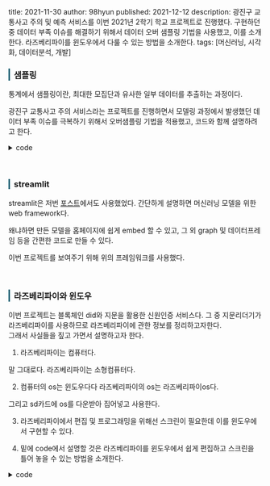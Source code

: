 title: 2021-11-30
author: 98hyun
published: 2021-12-12
description: 광진구 교통사고 주의 및 예측 서비스를 이번 2021년 2학기 학교 프로젝트로 진행했다. 구현하던 중 데이터 부족 이슈를 해결하기 위해서 데이터 오버 샘플링 기법을 사용했고, 이를 소개한다. 라즈베리파이를 윈도우에서 다룰 수 있는 방법을 소개한다.
tags: [머신러닝, 시각화, 데이터분석, 개발]

<h3 style="border-left: solid 3px #0E6073;"><span style="background-color:#2e3f59"></span> &nbsp; 샘플링 </h3>

통계에서 샘플링이란, 최대한 모집단과 유사한 일부 데이터를 추출하는 과정이다.

광진구 교통사고 주의 서비스라는 프로젝트를 진행하면서 모델링 과정에서 발생했던 데이터 부족 이슈를 극복하기 위해서 오버샘플링 기법을 적용했고, 코드와 함께 설명하려고 한다.

<details><summary>code</summary><blockquote><pre><code>

## imblearn
## imbalance 한 데이터 즉, 모델 훈련 중 데이터의 라벨의 존재에 차이가 클 때, 사용하는 scikit-learn api를 참고한 라이브러리로 oversampling 방법과 undersampling 방법이 있다. 

from imblearn.over_sampling import RandomOverSampler
rand_over_sample = RandomOverSampler(sampling_strategy='auto', random_state=41)
x_over, y_over = rand_over_sample.fit_resample(traindata, target)

## 여기서 traindata, target은 각각 독립변수, 종속변수를 의미한다.
## 위에 sampling_strategy 즉, 샘플링방법이 있는데 auto로 해놓았다.
## 본인 코드는 3개의 레이블을 각각 같은 수준으로 올려놓기 위함이었는데 가장 작은 수의 레이블의 수를 가장 큰 수에 맞추기 위해서는 minority로는 안됐기 때문이다. 

## undersampling 방법도 위와 같으므로 참고링크만 올려놓겠다.
## https://imbalanced-learn.org/stable/references/generated/imblearn.under_sampling.RandomUnderSampler.html
</code></pre></blockquote></details>

<br>

<h3 style="border-left: solid 3px #0E6073;"><span style="background-color:#2e3f59"></span> &nbsp; streamlit </h3>

streamlit은 저번 <a href="https://98hyun.github.io/posts/20210531.html" target="_blank">포스트</a>에서도 사용했었다. 간단하게 설명하면 머신러닝 모델을 위한 web framework다.

왜냐하면 만든 모델을 홈페이지에 쉽게 embed 할 수 있고, 그 외 graph 및 데이터프레임 등을 간편한 코드로 만들 수 있다.

이번 프로젝트를 보여주기 위해 위의 프레임워크를 사용했다. 

<br>

<h3 style="border-left: solid 3px #0E6073;"><span style="background-color:#2e3f59"></span> &nbsp; 라즈베리파이와 윈도우 </h3>

이번 프로젝트는 블록체인 did와 지문을 활용한 신원인증 서비스다. 그 중 지문리더기가 라즈베리파이를 사용하므로 라즈베리파이에 관한 정보를 정리하고자한다.  
그래서 사실들을 짚고 가면서 설명하고자 한다.

1. 라즈베리파이는 컴퓨터다.

말 그대로다. 라즈베리파이는 소형컴퓨터다.

2. 컴퓨터의 os는 윈도우다다 라즈베리파이의 os는 라즈베리파이os다.

그리고 sd카드에 os를 다운받아 집어넣고 사용한다. 

3. 라즈베리파이에서 편집 및 프로그래밍을 위해선 스크린이 필요한데 이를 윈도우에서 구현할 수 있다.

4. 밑에 code에서 설명할 것은 라즈베리파이를 윈도우에서 쉽게 편집하고 스크린을 틀어 놓을 수 있는 방법을 소개한다. 

<details><summary>code</summary><blockquote><pre><code>

## 한국 유튜버 분도 소개를 해주시니 따라하면서 해본다.  
## https://youtu.be/OcM9WRDaTOk

## 1. 필요한 프로그램
## NMap - GenMap GUI, VNC Viewer

## 2. 실행 방법
## 유튜브를 따라 ssh 파일과 wpa_supplicant.conf 파일을 만들었으면 sd 카드를 잘 라즈베리파이에 넣는다. 그 후, 전원선을 연결하여 30초 정도 이후 NMap 을 통해 ip를 검색한다. 
## ip를 검색하려면 cmd에 'ipconfig'라고 치면 된다. 맨 밑 게이트웨이 번호다. 예를 들어, 192.168.0.1 같은

## 그 후, NMap에 검색할 때는 'nmap -sn 192.168.0.*' 의 형태로 command 칸에 넣는다. - 더 자세한 설명이 필요할 시 댓글 혹은 이메일을 통해 연락해주시면 됩니다.

## 그리고 scan 했을 때 raspberry pi 가 뜨면 그 위에 host가 컴퓨터가 사용하는 ip다.

## 그리고 VNC Viewer에서 위 ip를 넣어주면 윈도우에서 편집하고 할 수 있다.

## 팁 1. 192.168.0.* 이므로 *에 0~256 때려 맞추면 될 수도 있다. - 안될때만 사용한다. 
## 팁 2. 딜레이시간이 있을 수 있으므로 라즈베리파이의 전원을 항상 잘 유지한다.

</code></pre></blockquote></details>

<br>

